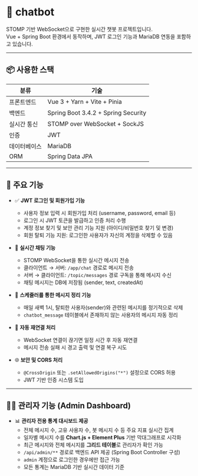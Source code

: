 # 💬 chatbot

STOMP 기반 WebSocket으로 구현한 실시간 챗봇 프로젝트입니다.  
Vue + Spring Boot 환경에서 동작하며, JWT 로그인 기능과 MariaDB 연동을 포함하고 있습니다.

---

## 📦 사용한 스택

| 분류         | 기술                                |
|--------------|--------------------------------------|
| 프론트엔드   | Vue 3 + Yarn + Vite + Pinia          |
| 백엔드       | Spring Boot 3.4.2 + Spring Security  |
| 실시간 통신  | STOMP over WebSocket + SockJS       |
| 인증         | JWT                                  |
| 데이터베이스 | MariaDB                              |
| ORM          | Spring Data JPA                      |

---

## 🔐 주요 기능

- ✅ **JWT 로그인 및 회원가입 기능**
  - 사용자 정보 입력 시 회원가입 처리 (username, password, email 등)
  - 로그인 시 JWT 토큰을 발급하고 인증 처리 수행
  - 계정 정보 찾기 및 보안 관리 기능 지원 (아이디/비밀번호 찾기 및 변경)
  - 회원 탈퇴 기능 지원: 로그인한 사용자가 자신의 계정을 삭제할 수 있음

- 💬 **실시간 채팅 기능**
  - STOMP WebSocket을 통한 실시간 메시지 전송
  - 클라이언트 → 서버: `/app/chat` 경로로 메시지 전송
  - 서버 → 클라이언트: `/topic/messages` 경로 구독을 통해 메시지 수신
  - 채팅 메시지는 DB에 저장됨 (sender, text, createdAt)

- 🧹 **스케줄러를 통한 메시지 정리 기능**
  - 매일 새벽 1시, 탈퇴한 사용자(sender)와 관련된 메시지를 정기적으로 삭제
  - `chatbot_message` 테이블에서 존재하지 않는 사용자의 메시지 자동 정리

- 🔁 **자동 재연결 처리**
  - WebSocket 연결이 끊기면 일정 시간 후 자동 재연결
  - 메시지 전송 실패 시 경고 출력 및 연결 복구 시도

- 🌐 **보안 및 CORS 처리**
  - `@CrossOrigin` 또는 `.setAllowedOrigins("*")` 설정으로 CORS 허용
  - JWT 기반 인증 시스템 도입

---

## 🧑‍💼 관리자 기능 (Admin Dashboard)

- 📊 **관리자 전용 통계 대시보드 제공**
  - 전체 메시지 수, 고유 사용자 수, 봇 메시지 수 등 주요 지표 실시간 집계
  - 일자별 메시지 수를 **Chart.js + Element Plus** 기반 막대그래프로 시각화
  - 최근 메시지와 전체 메시지를 **그리드 테이블**로 관리자가 확인 가능
  - `/api/admin/**` 경로로 백엔드 API 제공 (Spring Boot Controller 구성)
  - `admin` 계정으로 로그인한 경우에만 접근 가능
  - 모든 통계는 MariaDB 기반 실시간 데이터 기준
